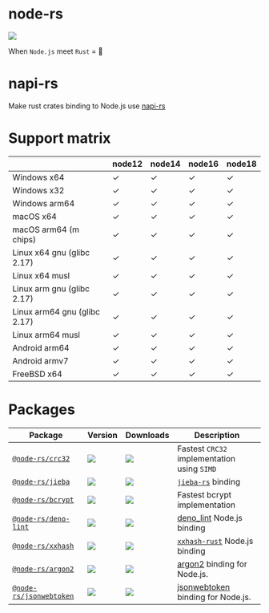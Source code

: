 # node-rs

![](https://github.com/napi-rs/node-rs/workflows/CI/badge.svg)

When `Node.js` meet `Rust` = 🚀

# napi-rs

Make rust crates binding to Node.js use [napi-rs](https://github.com/napi-rs/napi-rs)

# Support matrix

|                              | node12 | node14 | node16 | node18 |
| ---------------------------- | ------ | ------ | ------ | ------ |
| Windows x64                  | ✓      | ✓      | ✓      | ✓      |
| Windows x32                  | ✓      | ✓      | ✓      | ✓      |
| Windows arm64                | ✓      | ✓      | ✓      | ✓      |
| macOS x64                    | ✓      | ✓      | ✓      | ✓      |
| macOS arm64 (m chips)        | ✓      | ✓      | ✓      | ✓      |
| Linux x64 gnu (glibc 2.17)   | ✓      | ✓      | ✓      | ✓      |
| Linux x64 musl               | ✓      | ✓      | ✓      | ✓      |
| Linux arm gnu (glibc 2.17)   | ✓      | ✓      | ✓      | ✓      |
| Linux arm64 gnu (glibc 2.17) | ✓      | ✓      | ✓      | ✓      |
| Linux arm64 musl             | ✓      | ✓      | ✓      | ✓      |
| Android arm64                | ✓      | ✓      | ✓      | ✓      |
| Android armv7                | ✓      | ✓      | ✓      | ✓      |
| FreeBSD x64                  | ✓      | ✓      | ✓      | ✓      |

# Packages

| Package                                            | Version                                                     | Downloads                                                                  | Description                                                                |
| -------------------------------------------------- | ----------------------------------------------------------- | -------------------------------------------------------------------------- | -------------------------------------------------------------------------- |
| [`@node-rs/crc32`](./packages/crc32)               | ![](https://img.shields.io/npm/v/@node-rs/crc32.svg)        | ![](https://img.shields.io/npm/dm/@node-rs/crc32.svg?sanitize=true)        | Fastest `CRC32` implementation using `SIMD`                                |
| [`@node-rs/jieba`](./packages/jieba)               | ![](https://img.shields.io/npm/v/@node-rs/jieba.svg)        | ![](https://img.shields.io/npm/dm/@node-rs/jieba.svg?sanitize=true)        | [`jieba-rs`](https://github.com/messense/jieba-rs) binding                 |
| [`@node-rs/bcrypt`](./packages/bcrypt)             | ![](https://img.shields.io/npm/v/@node-rs/bcrypt.svg)       | ![](https://img.shields.io/npm/dm/@node-rs/bcrypt.svg?sanitize=true)       | Fastest bcrypt implementation                                              |
| [`@node-rs/deno-lint`](./packages/deno-lint)       | ![](https://img.shields.io/npm/v/@node-rs/deno-lint.svg)    | ![](https://img.shields.io/npm/dm/@node-rs/deno-lint.svg?sanitize=true)    | [deno_lint](https://github.com/denoland/deno_lint) Node.js binding         |
| [`@node-rs/xxhash`](./packages/xxhash)             | ![](https://img.shields.io/npm/v/@node-rs/xxhash.svg)       | ![](https://img.shields.io/npm/dm/@node-rs/xxhash.svg?sanitize=true)       | [`xxhash-rust`](https://github.com/DoumanAsh/xxhash-rust) Node.js binding  |
| [`@node-rs/argon2`](./packages/argon2)             | ![](https://img.shields.io/npm/v/@node-rs/argon2.svg)       | ![](https://img.shields.io/npm/dm/@node-rs/argon2.svg?sanitize=true)       | [argon2](https://crates.io/crates/argon2) binding for Node.js.             |
| [`@node-rs/jsonwebtoken`](./packages/jsonwebtoken) | ![](https://img.shields.io/npm/v/@node-rs/jsonwebtoken.svg) | ![](https://img.shields.io/npm/dm/@node-rs/jsonwebtoken.svg?sanitize=true) | [jsonwebtoken](https://github.com/Keats/jsonwebtoken) binding for Node.js. |
